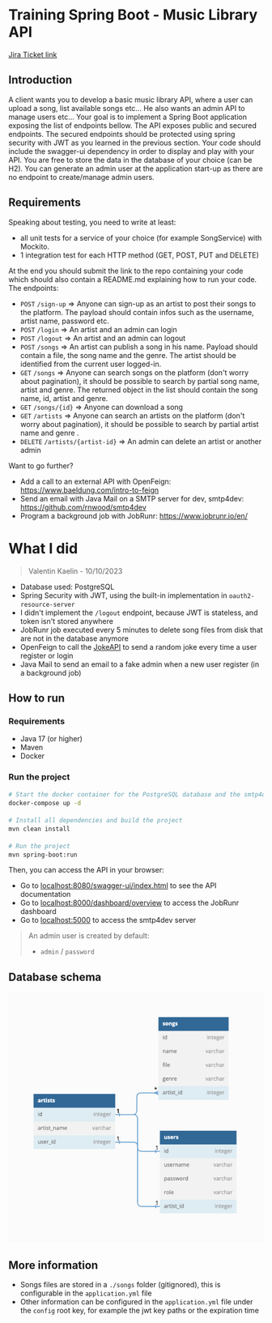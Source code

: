 # Training Spring Boot - Music Library API

[Jira Ticket link](https://openwt.atlassian.net/browse/BEACH-9558)

## Introduction
A client wants you to develop a basic music library API, where a user can upload a song, list available songs etc... He also wants an admin API to manage users etc...
Your goal is to implement a Spring Boot application exposing the list of endpoints bellow. The API exposes public and secured endpoints. The secured endpoints should be protected using spring security with JWT as you learned in the previous section. Your code should include the swagger-ui dependency in order to display and play with your API. You are free to store the data in the database of your choice (can be H2).
You can generate an admin user at the application start-up as there are no endpoint to create/manage admin users.

## Requirements
Speaking about testing, you need to write at least:
- all unit tests for a service of your choice (for example SongService) with Mockito.
- 1 integration test for each HTTP method (GET, POST, PUT and DELETE)

At the end you should submit the link to the repo containing your code which should also contain a README.md explaining how to run your code.  
The endpoints:

- `POST` `/sign-up` => Anyone can sign-up as an artist to post their songs to the platform. The payload should contain infos such as the username, artist name, password etc.
- `POST` `/login` => An artist and an admin can login
- `POST` `/logout` => An artist and an admin can logout
- `POST` `/songs` => An artist can publish a song in his name. Payload should contain a file, the song name and the genre. The artist should be identified from the current user logged-in.
- `GET` `/songs` => Anyone can search songs on the platform (don't worry about pagination), it should be possible to search by partial song name, artist and genre. The returned object in the list should contain the song name, id, artist and genre.
- `GET` `/songs/{id}` => Anyone can download a song
- `GET` `/artists` => Anyone can search an artists on the platform (don't worry about pagination), it should be possible to search by partial artist name and genre .
- `DELETE` `/artists/{artist-id}` => An admin can delete an artist or another admin

Want to go further?
- Add a call to an external API with OpenFeign: https://www.baeldung.com/intro-to-feign
- Send an email with Java Mail on a SMTP server for dev, smtp4dev: https://github.com/rnwood/smtp4dev
- Program a background job with JobRunr: https://www.jobrunr.io/en/

# What I did
> Valentin Kaelin - 10/10/2023

- Database used: PostgreSQL
- Spring Security with JWT, using the built-in implementation in `oauth2-resource-server`
- I didn't implement the `/logout` endpoint, because JWT is stateless, and token isn't stored anywhere
- JobRunr job executed every 5 minutes to delete song files from disk that are not in the database anymore
- OpenFeign to call the [JokeAPI](https://v2.jokeapi.dev/) to send a random joke every time a user register or login
- Java Mail to send an email to a fake admin when a new user register (in a background job)

## How to run

### Requirements
- Java 17 (or higher)
- Maven
- Docker

### Run the project

```bash
# Start the docker container for the PostgreSQL database and the smtp4dev server
docker-compose up -d

# Install all dependencies and build the project
mvn clean install

# Run the project
mvn spring-boot:run
```

Then, you can access the API in your browser:

- Go to [localhost:8080/swagger-ui/index.html](http://localhost:8080/swagger-ui/index.html) to see the API documentation
- Go to [localhost:8000/dashboard/overview](http://localhost:8000/dashboard/overview) to access the JobRunr dashboard
- Go to [localhost:5000](http://localhost:5000) to access the smtp4dev server

> An admin user is created by default:
> - `admin` / `password`

## Database schema

![Database schema](./docs/db-diagram-music-library.png)

## More information
- Songs files are stored in a `./songs` folder (gitignored), this is configurable in the `application.yml` file
- Other information can be configured in the `application.yml` file under the `config` root key, for example the jwt key paths or the expiration time

